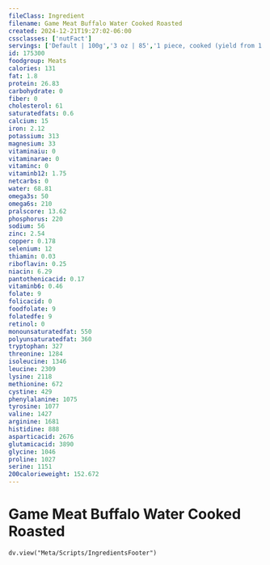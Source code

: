 ```yaml
---
fileClass: Ingredient
filename: Game Meat Buffalo Water Cooked Roasted
created: 2024-12-21T19:27:02-06:00
cssclasses: ['nutFact']
servings: ['Default | 100g','3 oz | 85','1 piece, cooked (yield from 1 lb raw meat, boneless) | 340']
id: 175300
foodgroup: Meats
calories: 131
fat: 1.8
protein: 26.83
carbohydrate: 0
fiber: 0
cholesterol: 61
saturatedfats: 0.6
calcium: 15
iron: 2.12
potassium: 313
magnesium: 33
vitaminaiu: 0
vitaminarae: 0
vitaminc: 0
vitaminb12: 1.75
netcarbs: 0
water: 68.81
omega3s: 50
omega6s: 210
pralscore: 13.62
phosphorus: 220
sodium: 56
zinc: 2.54
copper: 0.178
selenium: 12
thiamin: 0.03
riboflavin: 0.25
niacin: 6.29
pantothenicacid: 0.17
vitaminb6: 0.46
folate: 9
folicacid: 0
foodfolate: 9
folatedfe: 9
retinol: 0
monounsaturatedfat: 550
polyunsaturatedfat: 360
tryptophan: 327
threonine: 1284
isoleucine: 1346
leucine: 2309
lysine: 2118
methionine: 672
cystine: 429
phenylalanine: 1075
tyrosine: 1077
valine: 1427
arginine: 1681
histidine: 888
asparticacid: 2676
glutamicacid: 3890
glycine: 1046
proline: 1027
serine: 1151
200calorieweight: 152.672
---
```


# Game Meat Buffalo Water Cooked Roasted

```dataviewjs
dv.view("Meta/Scripts/IngredientsFooter")
```